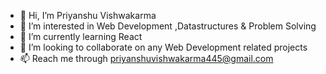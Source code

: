 - 👋 Hi, I’m Priyanshu Vishwakarma
- 👀 I’m interested in Web Development ,Datastructures & Problem Solving
- 🌱 I’m currently learning React
- 💞️ I’m looking to collaborate on any Web Development related projects 
- 📫 Reach me through priyanshuvishwakarma445@gmail.com

<!---
Anaveragec0der/Anaveragec0der is a ✨ special ✨ repository because its `README.md` (this file) appears on your GitHub profile.
You can click the Preview link to take a look at your changes.
--->
